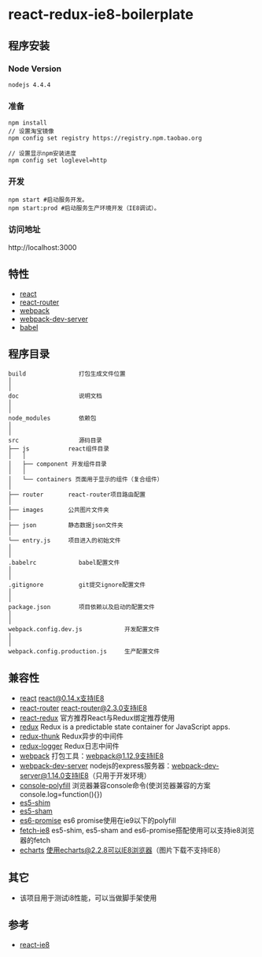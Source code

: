 # react-redux-ie8-boilerplate

## 程序安装
### Node Version
```
nodejs 4.4.4
```
### 准备
```
npm install
// 设置淘宝镜像
npm config set registry https://registry.npm.taobao.org

// 设置显示npm安装进度
npm config set loglevel=http
```
### 开发
```
npm start #启动服务开发。
npm start:prod #启动服务生产环境开发（IE8调试）。
```
### 访问地址
http://localhost:3000
## 特性
* [react](https://github.com/facebook/react)
* [react-router](https://github.com/rackt/react-router)
* [webpack](https://github.com/webpack/webpack)
* [webpack-dev-server](https://github.com/webpack/webpack-dev-server)
* [babel](https://github.com/babel/babel)
## 程序目录
```
build               打包生成文件位置
│
│      
doc                 说明文档
│       
│
node_modules        依赖包
│       
│
src                 源码目录
├── js           react组件目录
│   │
│   ├── component 开发组件目录
│   │
│   └── containers 页面用于显示的组件（复合组件）
│
├── router       react-router项目路由配置
│
├── images       公共图片文件夹
│
├── json         静态数据json文件夹
│
└── entry.js     项目进入的初始文件
│
│
.babelrc            babel配置文件
│
│
.gitignore          git提交ignore配置文件
│
│
package.json        项目依赖以及启动的配置文件
│
│
webpack.config.dev.js            开发配置文件
│
│
webpack.config.production.js     生产配置文件
```
## 兼容性

* [react](https://facebook.github.io/react/blog/2016/01/12/discontinuing-ie8-support.html) react@0.14.x支持IE8
* [react-router](https://github.com/ReactTraining/react-router) react-router@2.3.0支持IE8
* [react-redux](https://github.com/reactjs/react-redux) 官方推荐React与Redux绑定推荐使用
* [redux](https://github.com/reactjs/redux) Redux is a predictable state container for JavaScript apps.
* [redux-thunk](https://github.com/reactjs/redux) Redux异步的中间件
* [redux-logger](https://github.com/reactjs/redux) Redux日志中间件
* [webpack](https://github.com/webpack/webpack) 打包工具：webpack@1.12.9支持IE8
* [webpack-dev-server](https://github.com/webpack/webpack-dev-server) nodejs的express服务器：webpack-dev-server@1.14.0支持IE8（只用于开发环境）
* [console-polyfill](https://github.com/paulmillr/console-polyfill) 浏览器兼容console命令(使浏览器兼容的方案console.log=function(){})
* [es5-shim](https://github.com/es-shims/es5-shim) 
* [es5-sham](https://github.com/es-shims/es5-shim) 
* [es6-promise](https://github.com/es-shims/es5-shim) es6 promise使用在ie9以下的polyfill
* [fetch-ie8](https://github.com/camsong/fetch-ie8) es5-shim, es5-sham and es6-promise搭配使用可以支持ie8浏览器的fetch
* [echarts](https://github.com/ecomfe/echarts) 使用echarts@2.2.8可以IE8浏览器（图片下载不支持IE8）

## 其它
- 该项目用于测试i8性能，可以当做脚手架使用

## 参考
* [react-ie8](https://github.com/xcatliu/react-ie8)